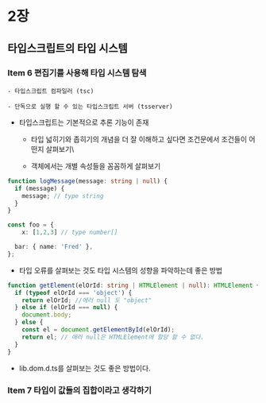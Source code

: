 # 2장

## 타입스크립트의 타입 시스템

### Item 6 편집기를 사용해 타입 시스템 탐색

```text
- 타입스크립트 컴파일러 (tsc)

- 단독으로 실행 할 수 있는 타입스크립트 서버 (tsserver)
```

- 타입스크립트는 기본적으로 추론 기능이 존재

  - 타입 넓히기와 좁히기의 개념을 더 잘 이해하고 싶다면 조건문에서 조건들이 어떤지 살펴보기\

  - 객체에서는 개별 속성들을 꼼꼼하게 살펴보기

```ts
function logMessage(message: string | null) {
  if (message) {
    message; // type string
  }
}

const foo = {
    x: [1,2,3] // type number[]

  bar: { name: 'Fred' },
};
```

- 타입 오류를 살펴보는 것도 타입 시스템의 성향을 파악하는데 좋은 방법

```ts
function getElement(elOrId: string | HTMLElement | null): HTMLElement {
  if (typeof elOrId === 'object') {
    return elOrId; //에러 null 도 "object"
  } else if (elOrId === null) {
    document.body;
  } else {
    const el = document.getElementById(elOrId);
    return el; // 애러 null은 HTMLElement에 할당 할 수 없다.
  }
}
```

- lib.dom.d.ts를 살펴보는 것도 좋은 방법이다.

### Item 7 타입이 값들의 집합이라고 생각하기
